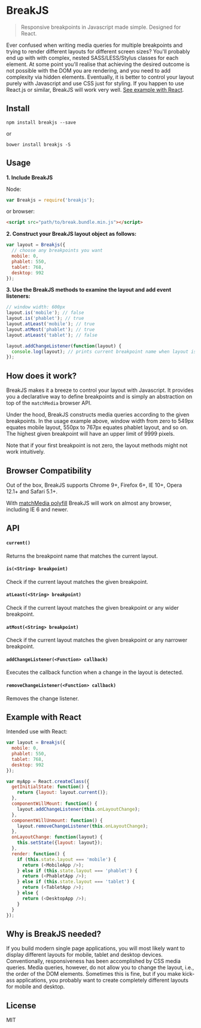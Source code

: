 # BreakJS

> Responsive breakpoints in Javascript made simple. Designed for React.

Ever confused when writing media queries for multiple breakpoints and trying
to render different layouts for different screen sizes? You'll probably end
up with with complex, nested SASS/LESS/Stylus classes for each element. At
some point you'll realise that achieving the desired outcome is not possible
with the DOM you are rendering, and you need to add complexity via hidden
elements. Eventually, it is better to control your layout purely with
Javascript and use CSS just for styling. If you happen to use React.js or
similar, BreakJS will work very well. [See example with React](#ReactExample).

## Install

```shell
npm install breakjs --save
```
or
```shell
bower install breakjs -S
```

## Usage

__1. Include BreakJS__

Node:
```js
var Breakjs = require('breakjs');
```
or browser:
```html
<script src="path/to/break.bundle.min.js"></script>
```
__2. Construct your BreakJS layout object as follows:__
```js
var layout = Breakjs({
  // choose any breakpoints you want
  mobile: 0,
  phablet: 550,
  tablet: 768,
  desktop: 992
});
```
__3. Use the BreakJS methods to examine the layout and add event listeners:__
```js
// window width: 600px
layout.is('mobile'); // false
layout.is('phablet'); // true
layout.atLeast('mobile'); // true
layout.atMost('phablet'); // true
layout.atLeast('tablet'); // false

layout.addChangeListener(function(layout) {
  console.log(layout); // prints current breakpoint name when layout is changed
});
```

## How does it work?

BreakJS makes it a breeze to control your layout with Javascript. It provides
you a declarative way to define breakpoints and is simply an abstraction on
top of the `matchMedia` browser API.

Under the hood, BreakJS constructs media queries according to the given
breakpoints. In the usage example above, window width from zero to 549px
equates mobile layout, 550px to 767px equates phablet layout, and so on.
The highest given breakpoint will have an upper limit of 9999 pixels.

Note that if your first breakpoint is not zero, the layout methods might
not work intuitively.


## Browser Compatibility

Out of the box, BreakJS supports Chrome 9+, Firefox 6+, IE 10+, Opera 12.1+ and
Safari 5.1+.

With [matchMedia polyfill](https://github.com/paulirish/matchMedia.js/) BreakJS
will work on almost any browser, including IE 6 and newer.


## API

#### `current()`

Returns the breakpoint name that matches the current layout.

#### `is(<String> breakpoint)`

Check if the current layout matches the given breakpoint.

#### `atLeast(<String> breakpoint)`

Check if the current layout matches the given breakpoint or any wider
breakpoint.

#### `atMost(<String> breakpoint)`

Check if the current layout matches the given breakpoint or any narrower
breakpoint.

#### `addChangeListener(<Function> callback)`

Executes the callback function when a change in the layout is detected.

#### `removeChangeListener(<Function> callback)`

Removes the change listener.

<a name="ReactExample"></a>
## Example with React

Intended use with React:
```js
var layout = Breakjs({
  mobile: 0,
  phablet: 550,
  tablet: 768,
  desktop: 992
});

var myApp = React.createClass({
  getInitialState: function() {
    return {layout: layout.current()};
  },
  componentWillMount: function() {
    layout.addChangeListener(this.onLayoutChange);
  },
  componentWillUnmount: function() {
    layout.removeChangeListener(this.onLayoutChange);
  },
  onLayoutChange: function(layout) {
    this.setState({layout: layout});
  },
  render: function() {
    if (this.state.layout === 'mobile') {
      return (<MobileApp />);
    } else if (this.state.layout === 'phablet') {
      return (<PhabletApp />);
    } else if (this.state.layout === 'tablet') {
      return (<TabletApp />);
    } else {
      return (<DesktopApp />);
    }
  }
});
```

## Why is BreakJS needed?

If you build modern single page applications, you will most likely want to
display different layouts for mobile, tablet and desktop devices.
Conventionally, responsiveness has been accomplished by CSS media queries.
Media queries, however, do not allow you to change the layout, i.e., the order
of the DOM elements. Sometimes this is fine, but if you make kick-ass
applications, you probably want to create completely different layouts for
mobile and desktop.

## License

MIT
